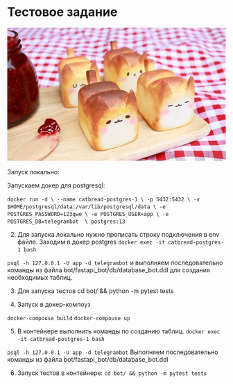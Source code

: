 # Тестовое задание 

![img.png](img.png)

Запуск локально:

Запускаем докер для postgresql:

`docker run -d \
  --name catbread-postgres-1 \
  -p 5432:5432 \
  -v $HOME/postgresql/data:/var/lib/postgresql/data \
  -e POSTGRES_PASSWORD=123qwe \
  -e POSTGRES_USER=app \
  -e POSTGRES_DB=telegrambot  \
  postgres:13` 

2. Для запуска локально нужно прописать строку подключения в env файле.
Заходим в докер postgres
`docker exec -it catbread-postgres-1 bash`

`psql -h 127.0.0.1 -U app -d telegrambot` 
и выполняем последовательно команды из файла bot/fastapi_bot/db/database_bot.ddl
для создания необходимых таблиц.

3. Для запуска тестов 
cd bot/ && python -m pytest tests

4. Запуск в докер-компоуз

`docker-compouse build`
`docker-compouse up`

5. В контейнере выполнить команды по созданию таблиц. 
`docker exec -it catbread-postgres-1 bash`

`psql -h 127.0.0.1 -U app -d telegrambot`
Выполняем последовательно команды из файла bot/fastapi_bot/db/database_bot.ddl

6. Запуск тестов в контейнере:
`cd bot/ && python -m pytest tests`
